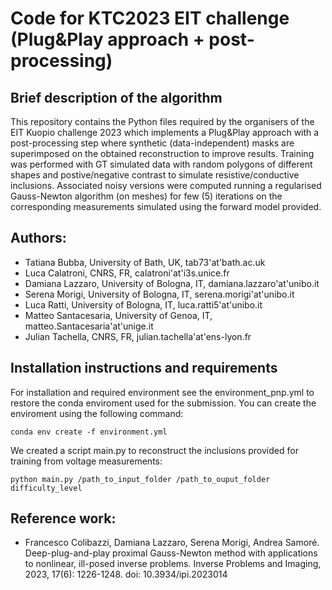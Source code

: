 # Code for KTC2023 EIT challenge (Plug&Play approach + post-processing)


## Brief description of the algorithm
This repository contains the Python files required by the organisers of the EIT Kuopio challenge 2023 which implements a Plug&Play approach with a post-processing step where synthetic (data-independent) masks are superimposed on the obtained reconstruction to improve results.
Training was performed with GT simulated data with random polygons of different shapes and postive/negative contrast to simulate resistive/conductive inclusions.
Associated noisy versions were computed running a regularised Gauss-Newton algorithm (on meshes) for few (5) iterations on the corresponding measurements simulated using the forward model provided.


## Authors:
- Tatiana Bubba, University of Bath, UK, tab73'at'bath.ac.uk
- Luca Calatroni, CNRS, FR, calatroni'at'i3s.unice.fr
- Damiana Lazzaro, University of Bologna, IT, damiana.lazzaro'at'unibo.it 
- Serena Morigi, University of Bologna, IT, serena.morigi'at'unibo.it 
- Luca Ratti, University of Bologna, IT, luca.ratti5'at'unibo.it
- Matteo Santacesaria, University of Genoa, IT, matteo.Santacesaria'at'unige.it 
- Julian Tachella, CNRS, FR, julian.tachella'at'ens-lyon.fr

## Installation instructions and requirements

For installation and required environment see the environment_pnp.yml to restore the conda enviroment used for the submission. 
You can create the enviroment using the following command:

```conda env create -f environment.yml```

We created a script main.py to reconstruct the inclusions provided for training from voltage measurements:

```python main.py /path_to_input_folder /path_to_ouput_folder difficulty_level```


## Reference work: 
* Francesco Colibazzi, Damiana Lazzaro, Serena Morigi, Andrea Samoré. Deep-plug-and-play proximal Gauss-Newton method with applications to nonlinear, ill-posed inverse problems. Inverse Problems and Imaging, 2023, 17(6): 1226-1248. doi: 10.3934/ipi.2023014
